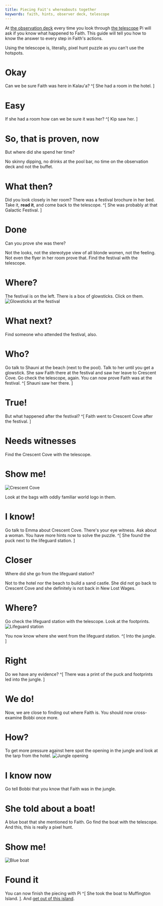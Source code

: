 ```yaml
---
title: Piecing Fait's whereabouts together
keywords: faith, hints, observer deck, telescope
---
```


At [the observation deck](../020-observation-deck.md) every time you look through [the telescope](../030-dollar.md) Pi will ask if you know what happened to Faith. This guide will tell you how to know the answer to every step in Faith's actions.

Using the telescope is, literally, pixel hunt puzzle as you can't use the hotspots.

# Okay
Can we be sure Faith was here in Kalau'a? ^[ She had a room in the hotel. ]

# Easy
If she had a room how can we be sure it was her? ^[ Kip saw her. ]

# So, that is proven, now
But where did she spend her time?

No skinny dipping, no drinks at the pool bar, no time on the observation deck and not the buffet.

# What then?
Did you look closely in her room? There was a festival brochure in her bed. Take it, **read it**, and come back to the telescope. ^[ She was probably at that Galactic Festival. ]

# Done
Can you prove she was there?

Not the looks, not the stereotype view of all blonde women, not the feeling. Not even the flyer in her room prove that. Find the festival with the telescope.

# Where?
The festival is on the left. There is a box of glowsticks. Click on them.
![Glowsticks at the festival](telescope_glowstick.png)

# What next?
Find someone who attended the festival, also.

# Who?
Go talk to Shauni at the beach (next to the pool). Talk to her until you get a glowstick.
She saw Faith there at the festival and saw her leave to Crescent Cove.
Go check the telescope, again. You can now prove Faith was at the festival. ^[ Shauni saw her there. ]

# True!
But what happened after the festival? ^[ Faith went to Crescent Cove after the festival. ]

# Needs witnesses
Find the Crescent Cove with the telescope.

# Show me!
![Crescent Cove](telescope_crescent_cove.png)

Look at the bags with oddly familiar world logo in them.

# I know!
Go talk to Emma about Crescent Cove. There's your eye witness. Ask about a woman. You have more hints now to solve the puzzle. ^[ She found the puck next to the lifeguard station. ]

# Closer
Where did she go from the lifeguard station?

Not to the hotel nor the beach to build a sand castle. She did not go back to Crescent Cove and she definitely is not back in New Lost Wages.

# Where?
Go check the lifeguard station with the telescope. Look at the footprints.
![Lifeguard station](telescope_lifeguard.png)

You now know where she went from the lifeguard station. ^[ Into the jungle. ]

# Right
Do we have any evidence? ^[ There was a print of the puck and footprints led into the jungle. ]

# We do!
Now, we are close to finding out where Faith is. You should now cross-examine Bobbi once more. 

# How?
To get more pressure against here spot the opening in the jungle and look at the tarp from the hotel.
![Jungle opening](telescope_jungle.png)

# I know now
Go tell Bobbi that you know that Faith was in the jungle.

# She told about a boat!
A blue boat that she mentioned to Faith. Go find the boat with the telescope. And this, this is really a pixel hunt.

# Show me!
![Blue boat](telescope_boat.png)

# Found it
You can now finish the piecing with Pi ^[ She took the boat to Muffington Island. ]. And [get out of this island](../200-leave-kalaua.md).
